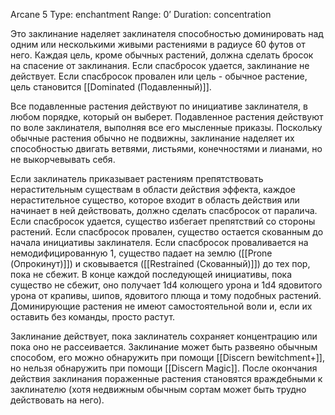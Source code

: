 Arcane 5
Type: enchantment
Range: 0’
Duration: concentration

Это заклинание наделяет заклинателя способностью доминировать над одним или несколькими живыми растениями в радиусе 60 футов от него. Каждая цель, кроме обычных растений, должна сделать бросок на спасение от заклинания. Если спасбросок удается, заклинание не действует. Если спасбросок провален или цель - обычное растение, цель становится [[Dominated (Подавленный)]].

Все подавленные растения действуют по инициативе заклинателя, в любом порядке, который он выберет. Подавленное растения действуют по воле заклинателя, выполняя все его мысленные приказы. Поскольку обычные растения обычно не подвижны, заклинание наделяет их способностью двигать ветвями, листьями, конечностями и лианами, но не выкорчевывать себя.

Если заклинатель приказывает растениям препятствовать нерастительным существам в области действия эффекта, каждое нерастительное существо, которое входит в область действия или начинает в ней действовать, должно сделать спасбросок от паралича. Если спасбросок удается, существо избегает препятствий со стороны растений. Если спасбросок провален, существо остается скованным до начала инициативы заклинателя. Если спасбросок проваливается на немодифицированную 1, существо падает на землю ([[Prone (Опрокинут)]]) и сковывается ([[Restrained (Скованный)]]) до тех пор, пока не сбежит. В конце каждой последующей инициативы, пока существо не сбежит, оно получает 1d4 колющего урона и 1d4 ядовитого урона от крапивы, шипов, ядовитого плюща и тому подобных растений. Доминирующие растения не имеют самостоятельной воли и, если их оставить без команды, просто растут.

Заклинание действует, пока заклинатель сохраняет концентрацию или пока оно не рассеивается. Заклинание может быть развеяно обычным способом, его можно обнаружить при помощи [[Discern bewitchment+]], но нельзя обнаружить при помощи [[Discern Magic]]. После окончания действия заклинания пораженные растения становятся враждебными к заклинателю (хотя недвижным обычным сортам может быть трудно действовать на него).